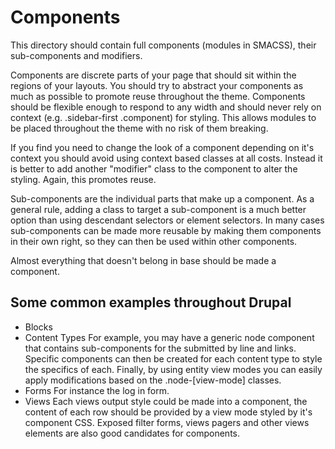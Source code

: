 <h1>Components</h1>

<p>This directory should contain full components (modules in SMACSS), their
sub-components and modifiers.</p>

<p>Components are discrete parts of your page that should sit within the regions
of your layouts. You should try to abstract your components as much as possible
to promote reuse throughout the theme. Components should be flexible enough to
respond to any width and should never rely on context
(e.g. .sidebar-first .component) for styling. This allows modules to be placed
throughout the theme with no risk of them breaking.</p>

<p>If you find you need to change the look of a component depending on it's context
you should avoid using context based classes at all costs. Instead it is better
to add another "modifier" class to the component to alter the styling. Again,
this promotes reuse.</p>

<p>Sub-components are the individual parts that make up a component. As a general
rule, adding a class to target a sub-component is a much better option than
using descendant selectors or element selectors. In many cases sub-components
can be made more reusable by making them components in their own right, so they
can then be used within other components.</p>

<p>Almost everything that doesn't belong in base should be made a component.</p>

<h2>Some common examples throughout Drupal</h2>

<ul>
<li>Blocks</li>
<li>Content Types
For example, you may have a generic node component that contains
sub-components for the submitted by line and links. Specific components can
then be created for each content type to style the specifics of each. Finally,
by using entity view modes you can easily apply modifications based on the
.node-[view-mode] classes.</li>
<li>Forms
For instance the log in form.</li>
<li>Views
Each views output style could be made into a component, the content of each
row should be provided by a view mode styled by it's component CSS. Exposed
filter forms, views pagers and other views elements are also good candidates
for components.</li>
</ul>
